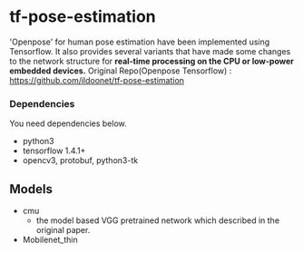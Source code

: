 # tf-pose-estimation

'Openpose' for human pose estimation have been implemented using Tensorflow. It also provides several variants that have made some changes to the network structure for **real-time processing on the CPU or low-power embedded devices.**
Original Repo(Openpose Tensorflow) : https://github.com/ildoonet/tf-pose-estimation
### Dependencies

You need dependencies below.

- python3
- tensorflow 1.4.1+
- opencv3, protobuf, python3-tk

## Models


- cmu 
  - the model based VGG pretrained network which described in the original paper.
- Mobilenet_thin
